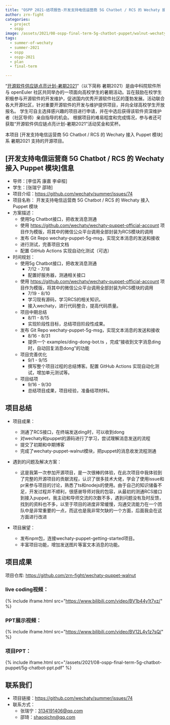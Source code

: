 ```yaml
---
title: "OSPP 2021-结项报告-开发支持电信运营商 5G Chatbot / RCS 的 Wechaty 接入 Puppet 模块"
author: zrn-fight
categories:
  - project
  - ospp
image: /assets/2021/08-ospp-final-term-5g-chatbot-puppet/walnut-wechaty.webp
tags:
  - summer-of-wechaty
  - summer-2021
  - ospp
  - ospp-2021
  - plan
  - final-term

---
```


“[开源软件供应链点亮计划-暑期2021](https://summer.iscas.ac.cn)”（以下简称 暑期2021）是由中科院软件所与 openEuler 社区共同举办的一项面向高校学生的暑期活动。旨在鼓励在校学生积极参与开源软件的开发维护，促进国内优秀开源软件社区的蓬勃发展。活动联合各大开源社区，针对重要开源软件的开发与维护提供项目，并向全球高校学生开放报名。 学生可自主选择感兴趣的项目进行申请，并在中选后获得该软件资深维护者（社区导师）亲自指导的机会。 根据项目的难易程度和完成情况，参与者还可获取“开源软件供应链点亮计划-暑期2021”活动奖金和奖杯。

本项目 [开发支持电信运营商 5G Chatbot / RCS 的 Wechaty 接入 Puppet 模块] 系 暑期2021 支持的开源项目。

## [开发支持电信运营商 5G Chatbot / RCS 的 Wechaty 接入 Puppet 模块]信息

- 导师：[李佳芮  康嘉  李卓桓]  
- 学生：[张瑞宁  邵琦]  
- 项目介绍：<https://github.com/wechaty/summer/issues/74>
- 项目名称：  开发支持电信运营商 5G Chatbot / RCS 的 Wechaty 接入 Puppet 模块
- 方案描述：
  - 使用5g Chatbot接口，把收发消息测通
  - 使用 <https://github.com/wechaty/wechaty-puppet-official-account> 项目作为模版，将其中的微信公众平台调用全部封装为RCS模块的调用
  - 发布 Git Repo wechaty-puppet-5g-msg，实现文本消息的发送和接收
  - 进行测试，完善项目文档
  - 配置 GitHub Actions 实现自动化测试（可选）
- 时间规划：  
  - 使用5g Chatbot接口，把收发消息测通
    - 7/12 - 7/18
    - 配置好服务器，测通相关接口
  - 使用 <https://github.com/wechaty/wechaty-puppet-official-account> 项目作为模版，将其中的微信公众平台调用全部封装为RCS模块的调用
    - 7/19 - 8/10
    - 学习现有源码，学习RCS的相关知识。
    - 接入wechaty，进行代码整合，提高代码质量。
  - 项目中期总结
    - 8/11 - 8/15
    - 实现阶段性目标，总结项目阶段性成果。
  - 发布 Git Repo wechaty-puppet-5g-msg，实现文本消息的发送和接收
    - 8/16 - 8/31
    - 提供一个 examples/ding-dong-bot.ts ，完成“接收到文字消息ding时，自动回复消息dong"的功能
  - 项目完善优化
    - 9/1 - 9/15
    - 撰写整个项目过程的总结博客。配置 GitHub Actions 实现自动化测试，增加单元测试等。
  - 项目结项
    - 9/16 - 9/30
    - 总结项目成果，项目经验，准备结项材料。

## 项目总结

- 项目成果：  
  - 测通了RCS接口，在终端发送ding时，可以收到dong
  - 对wechaty和puppet的源码进行了学习，尝试理解消息发送的流程
  - 提交了初期和中期博客
  - 完成了wechaty-puppet-walnut模块，把puppet的消息收发流程测通

- 遇到的问题及解决方案：  
  - 这是我第一次参加开源项目，是一次很棒的体验，在此次项目中我体验到了完整的开源项目的贡献流程，认识了很多技术大佬，学会了使用issue和pr来参与项目的讨论，熟悉了ts和nodejs的使用。由于自己的知识储备不足，开发过程并不顺利，很感谢导师对我的包容，从最初的测通RCS接口到接入puppet，我主动和导师交流的次数不多，遇到问题没有及时反馈，找到的资料也不多，以至于项目的进度非常缓慢，沟通交流能力在一个团队中是非常重要的一点，而这也是我非常欠缺的一个方面，后面我会在这方面进行改进
  
- 项目展望：  
  - 发布npm包，连接wechaty-puppet-getting-started项目。
  - 丰富项目功能，增加发送图片等富文本消息的功能。

## 项目成果

项目仓库: <https://github.com/zrn-fight/wechaty-puppet-walnut>  

### live coding视频：

{% include iframe.html src="https://www.bilibili.com/video/BV1b44y1t7vz/" %}

### PPT展示视频：

{% include iframe.html src="https://www.bilibili.com/video/BV12L4y1z7sQ/" %}

### 项目PPT：

{% include iframe.html src="/assets/2021/08-ospp-final-term-5g-chatbot-puppet/5g-chatbot-ppt.pdf" %}

## 联系我们

- 项目链接：<https://github.com/wechaty/summer/issues/74>
- 联系方式：
  - 张瑞宁：3134191406@qq.com
  - 邵琦：shaoqichn@qq.com
